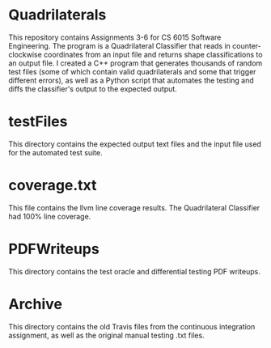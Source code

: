 # Quadrilaterals

This repository contains Assignments 3-6 for CS 6015 Software Engineering. The program is a Quadrilateral Classifier that reads in counter-clockwise coordinates from an input file and returns shape classifications to an output file. I created a C++ program that generates thousands of random test files (some of which contain valid quadrilaterals and some that trigger different errors), as well as a Python script that automates the testing and diffs the classifier's output to the expected output.

# testFiles
This directory contains the expected output text files and the input file used for the automated test suite.

# coverage.txt
This file contains the llvm line coverage results. The Quadrilateral Classifier had 100% line coverage.

# PDFWriteups
This directory contains the test oracle and differential testing PDF writeups.

# Archive
This directory contains the old Travis files from the continuous integration assignment, as well as the original manual testing .txt files.
